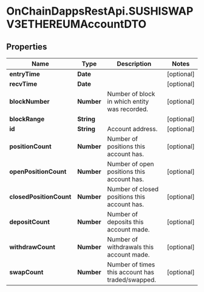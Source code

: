 # OnChainDappsRestApi.SUSHISWAPV3ETHEREUMAccountDTO

## Properties

Name | Type | Description | Notes
------------ | ------------- | ------------- | -------------
**entryTime** | **Date** |  | [optional] 
**recvTime** | **Date** |  | [optional] 
**blockNumber** | **Number** | Number of block in which entity was recorded. | [optional] 
**blockRange** | **String** |  | [optional] 
**id** | **String** | Account address. | [optional] 
**positionCount** | **Number** | Number of positions this account has. | [optional] 
**openPositionCount** | **Number** | Number of open positions this account has. | [optional] 
**closedPositionCount** | **Number** | Number of closed positions this account has. | [optional] 
**depositCount** | **Number** | Number of deposits this account made. | [optional] 
**withdrawCount** | **Number** | Number of withdrawals this account made. | [optional] 
**swapCount** | **Number** | Number of times this account has traded/swapped. | [optional] 


